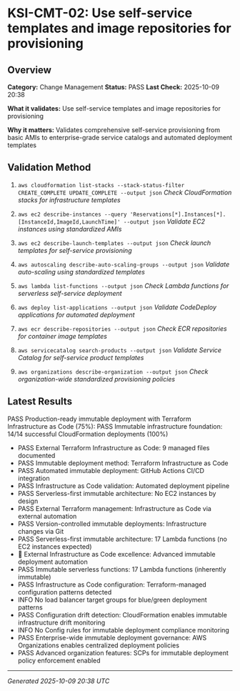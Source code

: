 # KSI-CMT-02: Use self-service templates and image repositories for provisioning

## Overview

**Category:** Change Management
**Status:** PASS
**Last Check:** 2025-10-09 20:38

**What it validates:** Use self-service templates and image repositories for provisioning

**Why it matters:** Validates comprehensive self-service provisioning from basic AMIs to enterprise-grade service catalogs and automated deployment templates

## Validation Method

1. `aws cloudformation list-stacks --stack-status-filter CREATE_COMPLETE UPDATE_COMPLETE --output json`
   *Check CloudFormation stacks for infrastructure templates*

2. `aws ec2 describe-instances --query 'Reservations[*].Instances[*].[InstanceId,ImageId,LaunchTime]' --output json`
   *Validate EC2 instances using standardized AMIs*

3. `aws ec2 describe-launch-templates --output json`
   *Check launch templates for self-service provisioning*

4. `aws autoscaling describe-auto-scaling-groups --output json`
   *Validate auto-scaling using standardized templates*

5. `aws lambda list-functions --output json`
   *Check Lambda functions for serverless self-service deployment*

6. `aws deploy list-applications --output json`
   *Validate CodeDeploy applications for automated deployment*

7. `aws ecr describe-repositories --output json`
   *Check ECR repositories for container image templates*

8. `aws servicecatalog search-products --output json`
   *Validate Service Catalog for self-service product templates*

9. `aws organizations describe-organization --output json`
   *Check organization-wide standardized provisioning policies*

## Latest Results

PASS Production-ready immutable deployment with Terraform Infrastructure as Code (75%): PASS Immutable infrastructure foundation: 14/14 successful CloudFormation deployments (100%)
- PASS External Terraform Infrastructure as Code: 9 managed files documented
- PASS Immutable deployment method: Terraform Infrastructure as Code
- PASS Automated immutable deployment: GitHub Actions CI/CD integration
- PASS Infrastructure as Code validation: Automated deployment pipeline
- PASS Serverless-first immutable architecture: No EC2 instances by design
- PASS External Terraform management: Infrastructure as Code via external automation
- PASS Version-controlled immutable deployments: Infrastructure changes via Git
- PASS Serverless-first immutable architecture: 17 Lambda functions (no EC2 instances expected)
- 🎯 External Infrastructure as Code excellence: Advanced immutable deployment automation
- PASS Immutable serverless functions: 17 Lambda functions (inherently immutable)
- PASS Infrastructure as Code configuration: Terraform-managed configuration patterns detected
- INFO No load balancer target groups for blue/green deployment patterns
- PASS Configuration drift detection: CloudFormation enables immutable infrastructure drift monitoring
- INFO No Config rules for immutable deployment compliance monitoring
- PASS Enterprise-wide immutable deployment governance: AWS Organizations enables centralized deployment policies
- PASS Advanced organization features: SCPs for immutable deployment policy enforcement enabled

---
*Generated 2025-10-09 20:38 UTC*